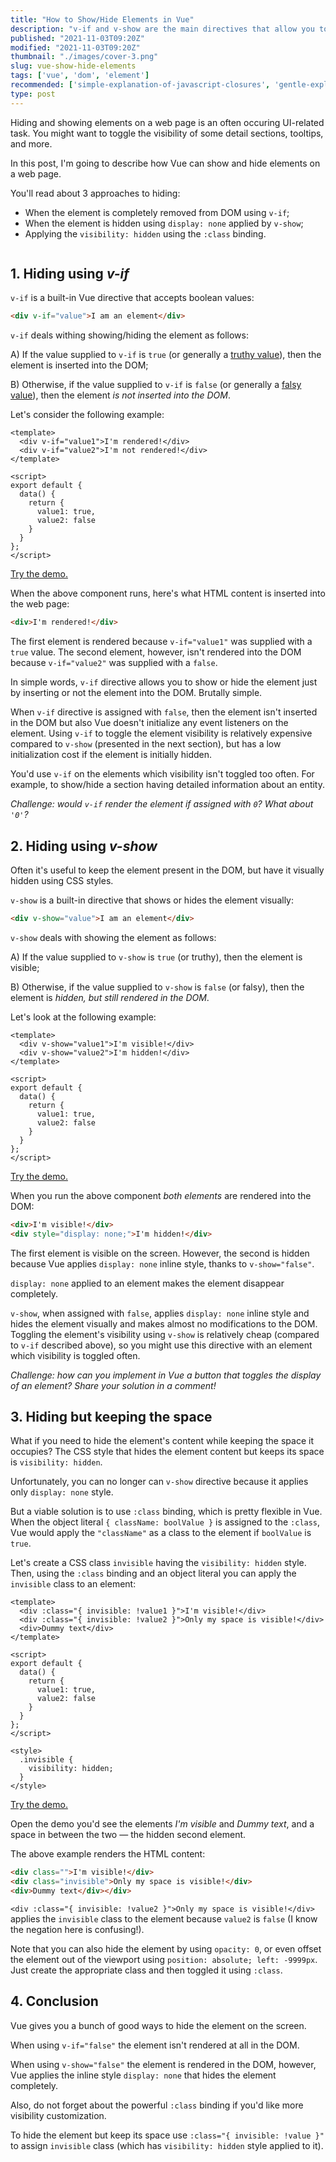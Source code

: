 ```yaml
---
title: "How to Show/Hide Elements in Vue"
description: "v-if and v-show are the main directives that allow you to show/hide elements in Vue"
published: "2021-11-03T09:20Z"
modified: "2021-11-03T09:20Z"
thumbnail: "./images/cover-3.png"
slug: vue-show-hide-elements
tags: ['vue', 'dom', 'element']
recommended: ['simple-explanation-of-javascript-closures', 'gentle-explanation-of-this-in-javascript']
type: post
---
```


Hiding and showing elements on a web page is an often occuring UI-related task. You might want to toggle the visibility of some detail sections, tooltips, and more.  

In this post, I'm going to describe how Vue can show and hide elements on a web page. 

You'll read about 3 approaches to hiding:

* When the element is completely removed from DOM using `v-if`;
* When the element is hidden using `display: none` applied by `v-show`;
* Applying the `visibility: hidden` using the `:class` binding.

```toc
```

## 1. Hiding using *v-if*

`v-if` is a built-in Vue directive that accepts boolean values:

```html
<div v-if="value">I am an element</div>
```

`v-if` deals withing showing/hiding the element as follows:

A) If the value supplied to `v-if` is `true` (or generally a [truthy value](/javascript-and-or-logical-operators/#2-truthy-value)), then the element is inserted into the DOM;  

B) Otherwise, if the value supplied to `v-if` is `false` (or generally a [falsy value](/javascript-and-or-logical-operators/#1-falsy-value)), then the element *is not inserted into the DOM*.

Let's consider the following example:

```vue{1-2}
<template>
  <div v-if="value1">I'm rendered!</div>
  <div v-if="value2">I'm not rendered!</div>
</template>

<script>
export default {
  data() {
    return {
      value1: true,
      value2: false
    }
  }
};
</script>
```

[Try the demo.](https://codesandbox.io/s/v-if-byie6?file=/src/App.vue)

When the above component runs, here's what HTML content is inserted into the web page:

```html
<div>I'm rendered!</div>
```

The first element is rendered because `v-if="value1"` was supplied with a `true` value. The second element, however, isn't rendered into the
DOM because `v-if="value2"` was supplied with a `false`.  

In simple words, `v-if` directive allows you to show or hide the element just by inserting or not the element into the DOM. Brutally simple.  

When `v-if` directive is assigned with `false`, then the element isn't inserted in the DOM but also Vue doesn't initialize any event listeners on the element. Using `v-if` to toggle the element visibility is relatively expensive compared to `v-show` (presented in the next section), but has a low initialization cost if the element is initially hidden.

You'd use `v-if` on the elements which visibility isn't toggled too often. For example, to show/hide a section having detailed information about an entity.    

*Challenge: would `v-if` render the element if assigned with `0`? What about `'0'`?*

## 2. Hiding using *v-show*

Often it's useful to keep the element present in the DOM, but have it visually hidden using CSS styles.  

`v-show` is a built-in directive that shows or hides the element visually:

```html
<div v-show="value">I am an element</div>
```

`v-show` deals with showing the element as follows:

A) If the value supplied to `v-show` is `true` (or truthy), then the element is visible;  

B) Otherwise, if the value supplied to `v-show` is `false` (or falsy), then the element is *hidden, but still rendered in the DOM*.  

Let's look at the following example:

```vue{1-2}
<template>
  <div v-show="value1">I'm visible!</div>
  <div v-show="value2">I'm hidden!</div>
</template>

<script>
export default {
  data() {
    return {
      value1: true,
      value2: false
    }
  }
};
</script>
```

[Try the demo.](https://codesandbox.io/s/v-show-v5ghh?file=/src/App.vue)

When you run the above component *both elements* are rendered into the DOM:

```html
<div>I'm visible!</div>
<div style="display: none;">I'm hidden!</div>
```

The first element is visible on the screen. However, the second is hidden because Vue applies `display: none` inline style, thanks to `v-show="false"`. 

`display: none` applied to an element makes the element disappear completely.  

`v-show`, when assigned with `false`, applies `display: none` inline style and hides the element visually and makes almost no modifications to the DOM. Toggling the element's visibility using `v-show` is relatively cheap (compared to `v-if` described above), so you might use this directive with an element which visibility is toggled often.  

*Challenge: how can you implement in Vue a button that toggles the display of an element? Share your solution in a comment!*  


## 3. Hiding but keeping the space

What if you need to hide the element's content while keeping the space it occupies? The CSS style that hides the element content but keeps its space is `visibility: hidden`.  

Unfortunately, you can no longer can `v-show` directive because it applies only `display: none` style.  

But a viable solution is to use `:class` binding, which is pretty flexible in Vue. When the object literal `{ className: boolValue }` is assigned to the `:class`, Vue would apply the `"className"` as a class to the element if `boolValue` is `true`.  

Let's create a CSS class `invisible` having the `visibility: hidden` style. Then, using the `:class` binding and an object literal you can apply the `invisible` class to an element:

```vue{1-2}
<template>
  <div :class="{ invisible: !value1 }">I'm visible!</div>
  <div :class="{ invisible: !value2 }">Only my space is visible!</div>
  <div>Dummy text</div>
</template>

<script>
export default {
  data() {
    return {
      value1: true,
      value2: false
    }
  }
};
</script>

<style>
  .invisible {
    visibility: hidden;
  }
</style>
```

[Try the demo.](https://codesandbox.io/s/invisible-class-sfvvi?file=/src/App.vue)

Open the demo you'd see the elements *I'm visible* and *Dummy text*, and a space in between the two &mdash; the hidden second element.  

The above example renders the HTML content:

```html
<div class="">I'm visible!</div>
<div class="invisible">Only my space is visible!</div>
<div>Dummy text</div></div>
```

`<div :class="{ invisible: !value2 }">Only my space is visible!</div>` applies the `invisible` class to the element because `value2` is `false` (I know the negation here is confusing!).  

Note that you can also hide the element by using `opacity: 0`, or even offset the element out of the viewport using `position: absolute; left: -9999px`. Just create the appropriate class and then toggled it using `:class`.   

## 4. Conclusion

Vue gives you a bunch of good ways to hide the element on the screen.  

When using `v-if="false"` the element isn't rendered at all in the DOM.  

When using `v-show="false"` the element is rendered in the DOM, however, Vue applies the inline style `display: none` that hides the element completely.  

Also, do not forget about the powerful `:class` binding if you'd like more visibility customization.  

To hide the element but keep its space use `:class="{ invisible: !value }"` to assign `invisible` class (which has `visibility: hidden` style applied to it).  